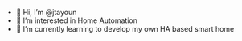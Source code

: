 - 👋 Hi, I’m @jtayoun
- 👀 I’m interested in Home Automation
- 🌱 I’m currently learning to develop my own HA based smart home


<!---
jtayoun/jtayoun is a ✨ special ✨ repository because its `README.md` (this file) appears on your GitHub profile.
You can click the Preview link to take a look at your changes.
--->

